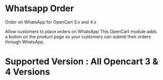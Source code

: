 # Whatsapp Order
Order on WhatsApp for OpenCart 3.x and 4.x

Allow customers to place orders on WhatsApp This OpenCart module adds a button on the product page so your customers can submit their orders through WhatsApp.

# Supported Version : All Opencart 3 & 4 Versions

